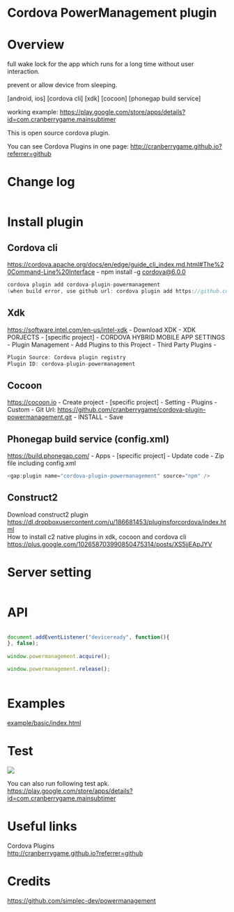 Cordova PowerManagement plugin
====================

# Overview #
full wake lock for the app which runs for a long time without user interaction.

prevent or allow device from sleeping.

[android, ios] [cordova cli] [xdk] [cocoon] [phonegap build service]

working example: https://play.google.com/store/apps/details?id=com.cranberrygame.mainsubtimer

This is open source cordova plugin.

You can see Cordova Plugins in one page: http://cranberrygame.github.io?referrer=github

# Change log #
```c
```
# Install plugin #

## Cordova cli ##
https://cordova.apache.org/docs/en/edge/guide_cli_index.md.html#The%20Command-Line%20Interface - npm install -g cordova@6.0.0
```c
cordova plugin add cordova-plugin-powermanagement
(when build error, use github url: cordova plugin add https://github.com/cranberrygame/cordova-plugin-powermanagement)
```

## Xdk ##
https://software.intel.com/en-us/intel-xdk - Download XDK - XDK PORJECTS - [specific project] - CORDOVA HYBRID MOBILE APP SETTINGS - Plugin Management - Add Plugins to this Project - Third Party Plugins -
```c
Plugin Source: Cordova plugin registry
Plugin ID: cordova-plugin-powermanagement
```

## Cocoon ##
https://cocoon.io - Create project - [specific project] - Setting - Plugins - Custom - Git Url: https://github.com/cranberrygame/cordova-plugin-powermanagement.git - INSTALL - Save<br>

## Phonegap build service (config.xml) ##
https://build.phonegap.com/ - Apps - [specific project] - Update code - Zip file including config.xml
```c
<gap:plugin name="cordova-plugin-powermanagement" source="npm" />
```

## Construct2 ##
Download construct2 plugin<br>
https://dl.dropboxusercontent.com/u/186681453/pluginsforcordova/index.html<br>
How to install c2 native plugins in xdk, cocoon and cordova cli<br>
https://plus.google.com/102658703990850475314/posts/XS5jjEApJYV

# Server setting #
```c
```

# API #
```javascript

document.addEventListener("deviceready", function(){
}, false);
		
window.powermanagement.acquire();

window.powermanagement.release();
		
```
# Examples #
<a href="https://github.com/cranberrygame/cordova-plugin-powermanagement/blob/master/example/basic/index.html">example/basic/index.html</a><br>

# Test #

[![](http://img.youtube.com/vi/cTbY7OqA-Nw/0.jpg)](https://www.youtube.com/watch?v=cTbY7OqA-Nw&feature=youtu.be "Youtube")

You can also run following test apk.
https://play.google.com/store/apps/details?id=com.cranberrygame.mainsubtimer

# Useful links #

Cordova Plugins<br>
http://cranberrygame.github.io?referrer=github

# Credits #

https://github.com/simplec-dev/powermanagement
